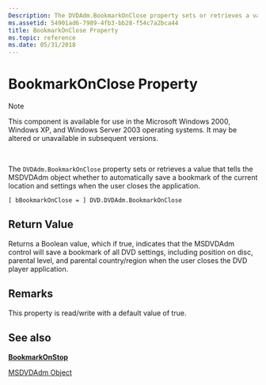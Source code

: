 ```yaml
---
Description: The DVDAdm.BookmarkOnClose property sets or retrieves a value that tells the MSDVDAdm object whether to automatically save a bookmark of the current location and settings when the user closes the application.
ms.assetid: 54901ad6-7989-4fb3-bb28-f54c7a2bca44
title: BookmarkOnClose Property
ms.topic: reference
ms.date: 05/31/2018
---
```


# BookmarkOnClose Property

> [!Note]  
> This component is available for use in the Microsoft Windows 2000, Windows XP, and Windows Server 2003 operating systems. It may be altered or unavailable in subsequent versions.

 

The `DVDAdm.BookmarkOnClose` property sets or retrieves a value that tells the MSDVDAdm object whether to automatically save a bookmark of the current location and settings when the user closes the application.

``` syntax
[ bBookmarkOnClose = ] DVD.DVDAdm.BookmarkOnClose
```

## Return Value

Returns a Boolean value, which if true, indicates that the MSDVDAdm control will save a bookmark of all DVD settings, including position on disc, parental level, and parental country/region when the user closes the DVD player application.

## Remarks

This property is read/write with a default value of true.

## See also

<dl> <dt>

[**BookmarkOnStop**](bookmarkonstop-property.md)
</dt> <dt>

[MSDVDAdm Object](msdvdadm-object.md)
</dt> </dl>

 

 



